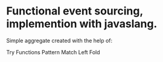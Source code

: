 # Functional event sourcing, implemention with javaslang.

Simple aggregate created with the help of:

Try
Functions
Pattern Match
Left Fold